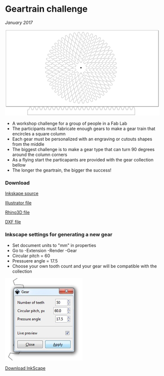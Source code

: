 # Geartrain challenge
*January 2017*

![Gears](./img/Gear-collection.jpg)

* A workshop challenge for a group of people in a Fab Lab
* The participants must fabricate enough gears to make a gear train that encircles a square column
* Each gear must be personalized with an engraving or cutouts shapes from the middle
* The biggest challenge is to make a gear type that can turn 90 degrees around the column corners
* As a flying start the particapants are provided with the gear collection bellow
* The longer the geartrain, the bigger the success!


### Download

[Inkskape source](./Gear_collection__circular_pitch_60.0__pressure_angle_17.5.svg)

[Illustrator file](./Gear_collection__circular_pitch_60.0__pressure_angle_17.5.ai)

[Rhino3D file](./Gear_collection__circular_pitch_60.0__pressure_angle_17.5.3dm)

[DXF file](./Gear_collection__circular_pitch_60.0__pressure_angle_17.5.dxf)

### Inkscape settings for generating a new gear

* Set document units to "mm" in properties
* Go to -Extension -Render -Gear
* Circular pitch = 60
* Pressuere angle = 17.5
* Choose your own tooth count and your gear will be compatible with the collection

![Settings](./img/Gear-settings-inkscape-gear-generator.jpg)

[Download InkScape](https://inkscape.org/en/download/)

